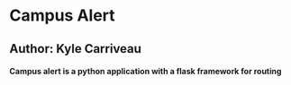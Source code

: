 # Campus Alert
## Author: Kyle Carriveau

#### Campus alert is a python application with a flask framework for routing
